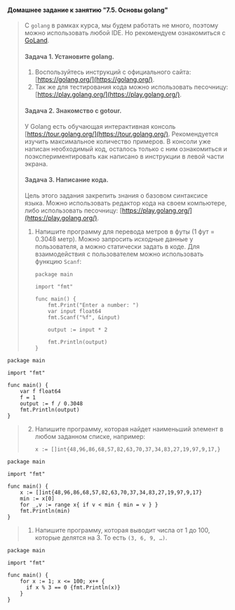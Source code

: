#### Домашнее задание к занятию "7.5. Основы golang"

>С `golang` в рамках курса, мы будем работать не много, поэтому можно использовать любой IDE. 
>Но рекомендуем ознакомиться с [GoLand](https://www.jetbrains.com/ru-ru/go/).  
>
>#### Задача 1. Установите golang.
>1. Воспользуйтесь инструкций с официального сайта: [https://golang.org/](https://golang.org/).
>2. Так же для тестирования кода можно использовать песочницу: [https://play.golang.org/](https://play.golang.org/).
>
>#### Задача 2. Знакомство с gotour.
>У Golang есть обучающая интерактивная консоль [https://tour.golang.org/](https://tour.golang.org/). 
>Рекомендуется изучить максимальное количество примеров. В консоли уже написан необходимый код, 
>осталось только с ним ознакомиться и поэкспериментировать как написано в инструкции в левой части экрана.  
>
>#### Задача 3. Написание кода. 
>Цель этого задания закрепить знания о базовом синтаксисе языка. Можно использовать редактор кода 
>на своем компьютере, либо использовать песочницу: [https://play.golang.org/](https://play.golang.org/).
>
>1. Напишите программу для перевода метров в футы (1 фут = 0.3048 метр). Можно запросить исходные данные 
>у пользователя, а можно статически задать в коде.
>    Для взаимодействия с пользователем можно использовать функцию `Scanf`:
>    ```
>    package main
>    
>    import "fmt"
>    
>    func main() {
>        fmt.Print("Enter a number: ")
>        var input float64
>        fmt.Scanf("%f", &input)
>    
>        output := input * 2
>    
>        fmt.Println(output)    
>    }
>    ```

```text
package main

import "fmt"

func main() {
    var f float64
	f = 1
    output := f / 0.3048
    fmt.Println(output)    
}
``` 

>2. Напишите программу, которая найдет наименьший элемент в любом заданном списке, например:
>    ```
>    x := []int{48,96,86,68,57,82,63,70,37,34,83,27,19,97,9,17,}
>    ```

```text
package main

import "fmt"

func main() {
	x := []int{48,96,86,68,57,82,63,70,37,34,83,27,19,97,9,17}
	min := x[0]
	for _,v := range x{ if v < min { min = v } }
	fmt.Println(min)
}	
```

>1. Напишите программу, которая выводит числа от 1 до 100, которые делятся на 3. То есть `(3, 6, 9, …)`.

```text
package main

import "fmt"

func main() {
	for x := 1; x <= 100; x++ {
	  if x % 3 == 0 {fmt.Println(x)}
	}
}
```
